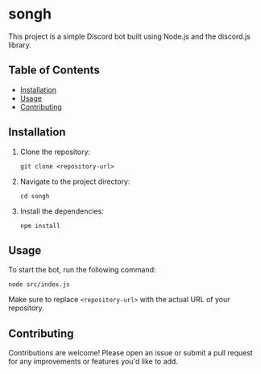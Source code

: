 # songh

This project is a simple Discord bot built using Node.js and the discord.js library.

## Table of Contents

- [Installation](#installation)
- [Usage](#usage)
- [Contributing](#contributing)

## Installation

1. Clone the repository:
   ```
   git clone <repository-url>
   ```
2. Navigate to the project directory:
   ```
   cd songh
   ```
3. Install the dependencies:
   ```
   npm install
   ```

## Usage

To start the bot, run the following command:
```
node src/index.js
```

Make sure to replace `<repository-url>` with the actual URL of your repository.

## Contributing

Contributions are welcome! Please open an issue or submit a pull request for any improvements or features you'd like to add.